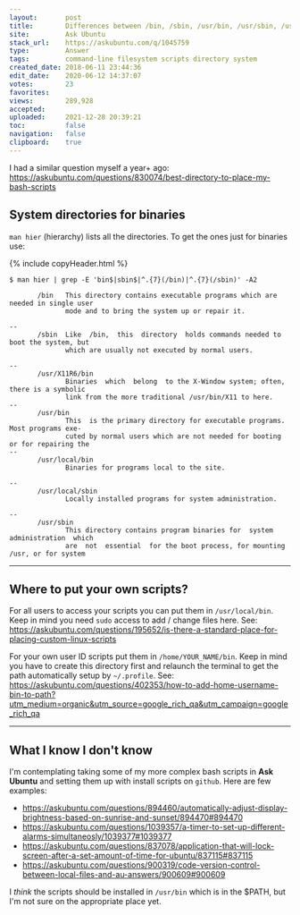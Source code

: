 ```yaml
---
layout:       post
title:        Differences between /bin, /sbin, /usr/bin, /usr/sbin, /usr/local/bin, /usr/local/sbin
site:         Ask Ubuntu
stack_url:    https://askubuntu.com/q/1045759
type:         Answer
tags:         command-line filesystem scripts directory system
created_date: 2018-06-11 23:44:36
edit_date:    2020-06-12 14:37:07
votes:        23
favorites:    
views:        289,928
accepted:     
uploaded:     2021-12-28 20:39:21
toc:          false
navigation:   false
clipboard:    true
---
```


I had a similar question myself a year+ ago: https://askubuntu.com/questions/830074/best-directory-to-place-my-bash-scripts


## System directories for binaries

`man hier` (hierarchy) lists all the directories. To get the ones just for binaries use:

{% include copyHeader.html %}
``` 
$ man hier | grep -E 'bin$|sbin$|^.{7}(/bin)|^.{7}(/sbin)' -A2

       /bin   This directory contains executable programs which are needed in single user
              mode and to bring the system up or repair it.

--
       /sbin  Like  /bin,  this  directory  holds commands needed to boot the system, but
              which are usually not executed by normal users.

--
       /usr/X11R6/bin
              Binaries  which  belong  to the X-Window system; often, there is a symbolic
              link from the more traditional /usr/bin/X11 to here.
--
       /usr/bin
              This  is the primary directory for executable programs.  Most programs exe‐
              cuted by normal users which are not needed for booting or for repairing the
--
       /usr/local/bin
              Binaries for programs local to the site.

--
       /usr/local/sbin
              Locally installed programs for system administration.

--
       /usr/sbin
              This directory contains program binaries for  system  administration  which
              are  not  essential  for the boot process, for mounting /usr, or for system

```


----------


## Where to put your own scripts?

For all users to access your scripts you can put them in `/usr/local/bin`. Keep in mind you need `sudo` access to add / change files here. See: https://askubuntu.com/questions/195652/is-there-a-standard-place-for-placing-custom-linux-scripts

For your own user ID scripts put them in `/home/YOUR_NAME/bin`. Keep in mind you have to create this directory first and relaunch the terminal to get the path automatically setup by `~/.profile`. See: https://askubuntu.com/questions/402353/how-to-add-home-username-bin-to-path?utm_medium=organic&utm_source=google_rich_qa&utm_campaign=google_rich_qa


----------


## What I know I don't know

I'm contemplating taking some of my more complex bash scripts in **Ask Ubuntu** and setting them up with install scripts on `github`. Here are few examples:

- https://askubuntu.com/questions/894460/automatically-adjust-display-brightness-based-on-sunrise-and-sunset/894470#894470
- https://askubuntu.com/questions/1039357/a-timer-to-set-up-different-alarms-simultaneosly/1039377#1039377
- https://askubuntu.com/questions/837078/application-that-will-lock-screen-after-a-set-amount-of-time-for-ubuntu/837115#837115
- https://askubuntu.com/questions/900319/code-version-control-between-local-files-and-au-answers/900609#900609

I *think* the scripts should be installed in `/usr/bin` which is in the $PATH, but I'm not sure on the appropriate place yet.

